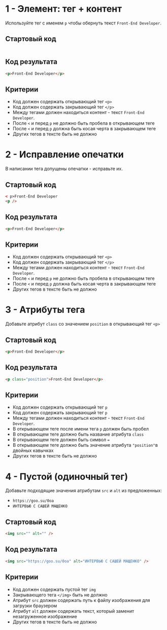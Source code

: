 # 1 - Элемент: тег + контент

Используйте тег с именем `p` чтобы обернуть текст `Front-End Developer`.

## Стартовый код

```html

```

## Код результата

```html
<p>Front-End Developer</p>
```

## Критерии

- Код должен содержать открывающий тег `<p>`
- Код должен содержать закрывающий тег `</p>`
- Между тегами должен находиться контент - текст `Front-End Developer`.
- После `<` и перед `p` не должно быть пробела в открывающем теге
- После `<` и перед `p` должна быть косая черта в закрывающем теге
- Других тегов в тексте быть не должно

# 2 - Исправление опечатки

В написании тега допущены опечатки - исправьте их.

## Стартовый код

```html
< p>Front-End Developer
<p />
```

## Код результата

```html
<p>Front-End Developer</p>
```

## Критерии

- Код должен содержать открывающий тег `<p>`
- Код должен содержать закрывающий тег `</p>`
- Между тегами должен находиться контент - текст `Front-End Developer`.
- После `<` и перед `p` не должно быть пробела в открывающем теге
- После `<` и перед `p` должна быть косая черта в закрывающем теге
- Других тегов в тексте быть не должно

# 3 - Атрибуты тега

Добавьте атрибут `class` со значением `position` в открывающий тег `<p>`

## Стартовый код

```html
<p>Front-End Developer</p>
```

## Код результата

```html
<p class="position">Front-End Developer</p>
```

## Критерии

- Код должен содержать открывающий тег `p`
- Код должен содержать закрывающий тег `p`
- Между тегами должен находиться контент - текст `Front-End Developer`.
- В открывающем теге после имени тега `p` должен быть пробел
- В открывающем теге должно быть название атрибута `class`
- В открывающем теге должен быть символ `=`
- В открывающем теге должно быть значение атрибута `"position"`в двойных
  кавычках
- Других тегов в тексте быть не должно

# 4 - Пустой (одиночный тег)

Добавьте подходящие значения атрибутам `src` и `alt` из предложенных:

- `https://goo.su/0oa`
- `ИНТЕРВЬЮ С САШЕЙ МАЩЕНКО`

## Стартовый код

```html
<img src="" alt="" />
```

## Код результата

```html
<img src="https://goo.su/0oa" alt="ИНТЕРВЬЮ С САШЕЙ МАЩЕНКО" />
```

## Критерии

- Код должен содержать пустой тег `img`
- Закрывающего тега `</img>` быть не должно
- Атрибут `src` должен содержать путь к файлу изображения для загрузки браузером
- Атрибут `alt` должен содержать текст, который заменит незагруженное
  изображение
- Других тегов в тексте быть не должно
